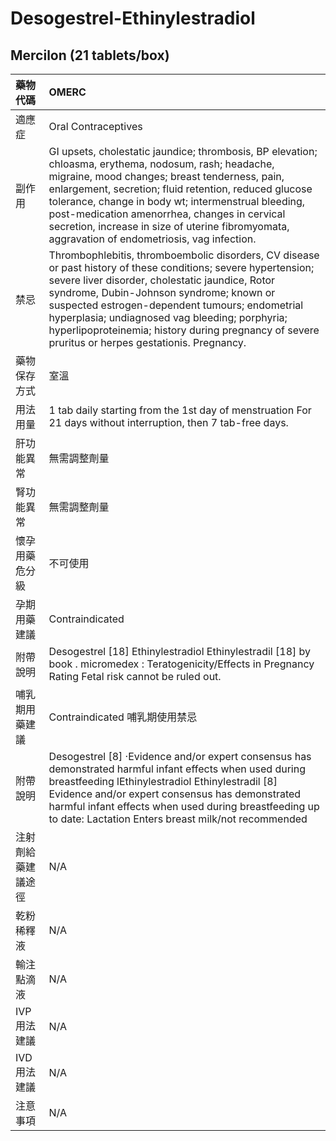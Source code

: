 # Desogestrel-Ethinylestradiol

## Mercilon \(21 tablets/box\)

| 藥物代碼 | OMERC |
| :--- | :--- |
| 適應症 | Oral Contraceptives |
| 副作用 | GI upsets, cholestatic jaundice; thrombosis, BP elevation; chloasma, erythema, nodosum, rash; headache, migraine, mood changes; breast tenderness, pain, enlargement, secretion; fluid retention, reduced glucose tolerance, change in body wt; intermenstrual bleeding, post-medication amenorrhea, changes in cervical secretion, increase in size of uterine fibromyomata, aggravation of endometriosis, vag infection. |
| 禁忌 | Thrombophlebitis, thromboembolic disorders, CV disease or past history of these conditions; severe hypertension; severe liver disorder, cholestatic jaundice, Rotor syndrome, Dubin-Johnson syndrome; known or suspected estrogen-dependent tumours; endometrial hyperplasia; undiagnosed vag bleeding; porphyria; hyperlipoproteinemia; history during pregnancy of severe pruritus or herpes gestationis. Pregnancy. |
| 藥物保存方式 | 室溫 |
| 用法用量 | 1 tab daily starting from the 1st day of menstruation For 21 days without interruption, then 7 tab-free days. |
| 肝功能異常 | 無需調整劑量 |
| 腎功能異常 | 無需調整劑量 |
| 懷孕用藥危分級 | 不可使用 |
| 孕期用藥建議 | Contraindicated |
| 附帶說明 | Desogestrel \[18\] Ethinylestradiol Ethinylestradil \[18\] by book . micromedex : Teratogenicity/Effects in Pregnancy Rating Fetal risk cannot be ruled out. |
| 哺乳期用藥建議 | Contraindicated 哺乳期使用禁忌 |
| 附帶說明 | Desogestrel \[8\] ‧Evidence and/or expert consensus has demonstrated harmful infant effects when used during breastfeeding lEthinylestradiol Ethinylestradil \[8\] Evidence and/or expert consensus has demonstrated harmful infant effects when used during breastfeeding up to date: Lactation Enters breast milk/not recommended |
| 注射劑給藥建議途徑 | N/A |
| 乾粉稀釋液 | N/A |
| 輸注點滴液 | N/A |
| IVP 用法建議 | N/A |
| IVD 用法建議 | N/A |
| 注意事項 | N/A |

